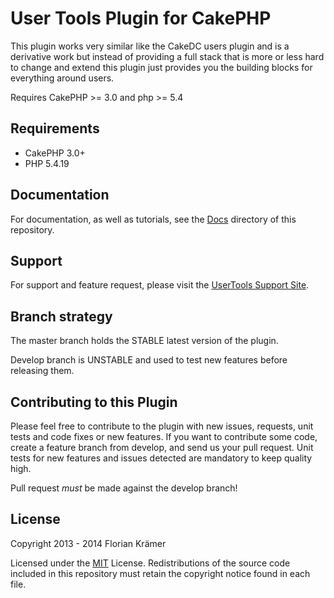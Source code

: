 User Tools Plugin for CakePHP
=============================

This plugin works very similar like the CakeDC users plugin and is a derivative work but instead of providing a full stack that is more or less hard to change and extend this plugin just provides you the building blocks for everything around users.

Requires CakePHP >= 3.0 and php >= 5.4

Requirements
------------

* CakePHP 3.0+
* PHP 5.4.19

Documentation
-------------

For documentation, as well as tutorials, see the [Docs](Docs/Home.md) directory of this repository.

Support
-------

For support and feature request, please visit the [UserTools Support Site](https://github.com/burzum/cakephp-user-tools/issues).

Branch strategy
-------------

The master branch holds the STABLE latest version of the plugin.

Develop branch is UNSTABLE and used to test new features before releasing them. 

Contributing to this Plugin
---------------------------

Please feel free to contribute to the plugin with new issues, requests, unit tests and code fixes or new features. If you want to contribute some code, create a feature branch from develop, and send us your pull request. Unit tests for new features and issues detected are mandatory to keep quality high.

Pull request *must* be made against the develop branch!

License
-------

Copyright 2013 - 2014 Florian Krämer

Licensed under the [MIT](http://www.opensource.org/licenses/mit-license.php) License. Redistributions of the source code included in this repository must retain the copyright notice found in each file.
